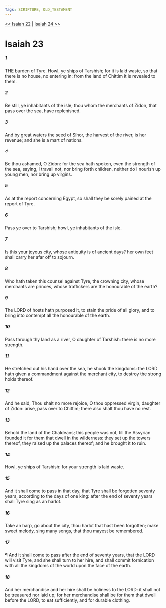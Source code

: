 ```yaml
---
Tags: SCRIPTURE, OLD_TESTAMENT
---
```


[<< Isaiah 22](OLD_TESTAMENT/23_Isaiah/Isaiah_22.md) | [Isaiah 24 >>](OLD_TESTAMENT/23_Isaiah/Isaiah_24.md)

# Isaiah 23

##### 1
 THE burden of Tyre.  Howl, ye ships of Tarshish; for it is laid waste, so that there is no house, no entering in: from the land of Chittim it is revealed to them.
##### 2
 Be still, ye inhabitants of the isle; thou whom the merchants of Zidon, that pass over the sea, have replenished.
##### 3
 And by great waters the seed of Sihor, the harvest of the river, is her revenue; and she is a mart of nations.
##### 4
 Be thou ashamed, O Zidon: for the sea hath spoken, even the strength of the sea, saying, I travail not, nor bring forth children, neither do I nourish up young men, nor bring up virgins.
##### 5
 As at the report concerning Egypt, so shall they be sorely pained at the report of Tyre.
##### 6
 Pass ye over to Tarshish; howl, ye inhabitants of the isle.
##### 7
 Is this your joyous city, whose antiquity is of ancient days?  her own feet shall carry her afar off to sojourn.
##### 8
 Who hath taken this counsel against Tyre, the crowning city, whose merchants are princes, whose traffickers are the honourable of the earth?
##### 9
 The LORD of hosts hath purposed it, to stain the pride of all glory, and to bring into contempt all the honourable of the earth.
##### 10
 Pass through thy land as a river, O daughter of Tarshish: there is no more strength.
##### 11
 He stretched out his hand over the sea, he shook the kingdoms: the LORD hath given a commandment against the merchant city, to destroy the strong holds thereof.
##### 12
 And he said, Thou shalt no more rejoice, O thou oppressed virgin, daughter of Zidon: arise, pass over to Chittim; there also shalt thou have no rest.
##### 13
 Behold the land of the Chaldeans; this people was not, till the Assyrian founded it for them that dwell in the wilderness: they set up the towers thereof, they raised up the palaces thereof; and he brought it to ruin.
##### 14
 Howl, ye ships of Tarshish: for your strength is laid waste.
##### 15
 And it shall come to pass in that day, that Tyre shall be forgotten seventy years, according to the days of one king: after the end of seventy years shall Tyre sing as an harlot.
##### 16
 Take an harp, go about the city, thou harlot that hast been forgotten; make sweet melody, sing many songs, that thou mayest be remembered.
##### 17
 ¶ And it shall come to pass after the end of seventy years, that the LORD will visit Tyre, and she shall turn to her hire, and shall commit fornication with all the kingdoms of the world upon the face of the earth.
##### 18
 And her merchandise and her hire shall be holiness to the LORD: it shall not be treasured nor laid up; for her merchandise shall be for them that dwell before the LORD, to eat sufficiently, and for durable clothing.
